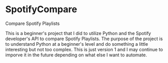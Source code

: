 # SpotifyCompare
Compare Spotify Playlists

This is a beginner's project that I did to utilize Python and the Spotify developer's API to compare Spotify Playlists. The purpose of the project is to understand Python at a beginner's level and do something a little interesting but not too complex. This is just version 1 and I may continue to imporve it in the future depending on what else I want to automate.

